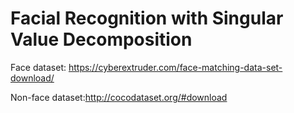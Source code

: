 # Facial Recognition with Singular Value Decomposition

Face dataset: https://cyberextruder.com/face-matching-data-set-download/

Non-face dataset:http://cocodataset.org/#download
